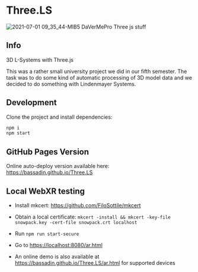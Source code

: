# Three.LS

![2021-07-01 09_35_44-MIB5 DaVerMePro Three js stuff](https://user-images.githubusercontent.com/1810902/124086653-90b63b00-da51-11eb-8aab-8ea717240a2e.jpg)

## Info

3D L-Systems with Three.js

This was a rather small university project we did in our fifth semester. The task was to do some kind of automatic processing of 3D model data and we decided to do something with Lindenmayer Systems.

## Development

Clone the project and install dependencies:

```bash
npm i
npm start
```

## GitHub Pages Version

Online auto-deploy version available here: <https://bassadin.github.io/Three.LS>

## Local WebXR testing

-   Install mkcert: <https://github.com/FiloSottile/mkcert>
-   Obtain a local certificate: `mkcert -install && mkcert -key-file snowpack.key -cert-file snowpack.crt localhost`
-   Run `npm run start-secure`
-   Go to <https://localhost:8080/ar.html>

-   An online demo is also available at <https://bassadin.github.io/Three.LS/ar.html> for supported devices
